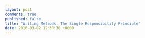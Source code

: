 ```yaml
---
layout: post
comments: true
published: false
title: "Writing Methods, The Single Responsibility Principle"
date: 2016-03-02 12:30:30 +0000
---
```

